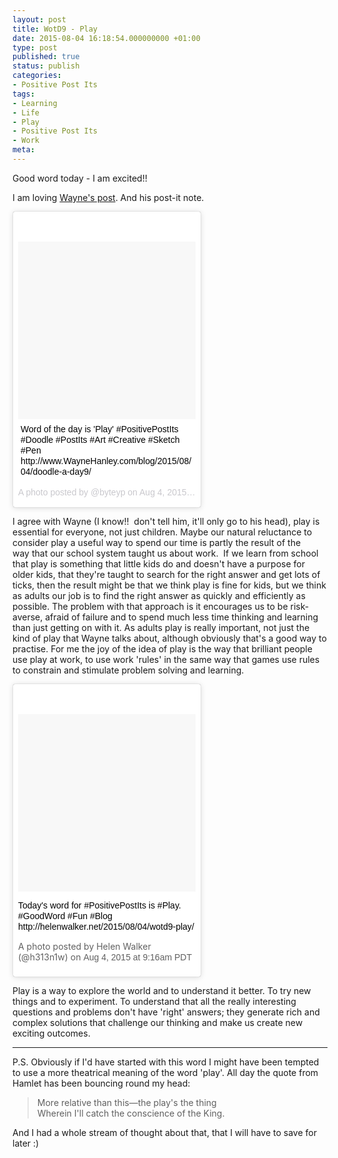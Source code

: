 ```yaml
---
layout: post
title: WotD9 - Play
date: 2015-08-04 16:18:54.000000000 +01:00
type: post
published: true
status: publish
categories:
- Positive Post Its
tags:
- Learning
- Life
- Play
- Positive Post Its
- Work
meta:
---
```

<p>Good word today - I am excited!!</p>
<p>I am loving <a title="Wayne talks about Play" href="http://waynehanley.com/blog/2015/08/04/doodle-a-day-day-9/" target="_blank">Wayne's post</a>. And his post-it note.</p>
<blockquote class="instagram-media" style="background: #FFF; border: 0; border-radius: 3px; box-shadow: 0 0 1px 0 rgba(0,0,0,0.5),0 1px 10px 0 rgba(0,0,0,0.15); margin: 1px; max-width: 300px; padding: 0; width: calc(100% - 2px);" data-instgrm-captioned="" data-instgrm-version="4">
<div style="padding: 8px;">
<div style="background: #F8F8F8; line-height: 0; margin-top: 40px; padding: 50% 0; text-align: center; width: 100%;"></div>
<p style="margin: 8px 0 0 0; padding: 0 4px;"><a style="color: #000; font-family: Arial,sans-serif; font-size: 14px; font-style: normal; font-weight: normal; line-height: 17px; text-decoration: none; word-wrap: break-word;" href="https://instagram.com/p/59dGOGuqOJ/" target="_top">Word of the day is 'Play' #PositivePostIts #Doodle #PostIts #Art #Creative #Sketch #Pen http://www.WayneHanley.com/blog/2015/08/04/doodle-a-day9/</a></p>
<p style="color: #c9c8cd; font-family: Arial,sans-serif; font-size: 14px; line-height: 17px; margin-bottom: 0; margin-top: 8px; overflow: hidden; padding: 8px 0 7px; text-align: center; text-overflow: ellipsis; white-space: nowrap;">A photo posted by @byteyp on <time style="font-family: Arial,sans-serif; font-size: 14px; line-height: 17px;" datetime="2015-08-04T11:44:25+00:00">Aug 4, 2015 at 4:44am PDT</time></p>
</div>
</blockquote>
<p><script src="//platform.instagram.com/en_US/embeds.js" async="" defer="defer"></script></p>
<p>I agree with Wayne (I know!!  don't tell him, it'll only go to his head), play is essential for everyone, not just children. Maybe our natural reluctance to consider play a useful way to spend our time is partly the result of the way that our school system taught us about work.  If we learn from school that play is something that little kids do and doesn't have a purpose for older kids, that they're taught to search for the right answer and get lots of ticks, then the result might be that we think play is fine for kids, but we think as adults our job is to find the right answer as quickly and efficiently as possible. The problem with that approach is it encourages us to be risk-averse, afraid of failure and to spend much less time thinking and learning than just getting on with it. As adults play is really important, not just the kind of play that Wayne talks about, although obviously that's a good way to practise. For me the joy of the idea of play is the way that brilliant people use play at work, to use work 'rules' in the same way that games use rules to constrain and stimulate problem solving and learning. </p>
<blockquote class="instagram-media" style="background: #FFF; border: 0; border-radius: 3px; box-shadow: 0 0 1px 0 rgba(0,0,0,0.5),0 1px 10px 0 rgba(0,0,0,0.15); margin: 1px; max-width: 300px; padding: 0; width: calc(100% - 2px);" data-instgrm-captioned="" data-instgrm-version="4">
<div style="padding: 8px;">
<div style="background: #F8F8F8; line-height: 0; margin-top: 40px; padding: 50% 0; text-align: center; width: 100%;"></div>
<p><a style="color: #000; font-family: Arial,sans-serif; font-size: 14px; font-style: normal; font-weight: normal; line-height: 17px; text-decoration: none; word-wrap: break-word;" href="https://instagram.com/p/598SRliHs-/" target="_top">Today's word for #PositivePostIts is #Play. #GoodWord #Fun #Blog http://helenwalker.net/2015/08/04/wotd9-play/</a></p>
<p>A photo posted by Helen Walker (@h313n1w) on <time style="font-family: Arial,sans-serif; font-size: 14px; line-height: 17px;" datetime="2015-08-04T16:16:56+00:00">Aug 4, 2015 at 9:16am PDT</time>
</div>
</blockquote>
<p><script src="//platform.instagram.com/en_US/embeds.js" async="" defer="defer"></script></p>
<p>Play is a way to explore the world and to understand it better. To try new things and to experiment. To understand that all the really interesting questions and problems don't have 'right' answers; they generate rich and complex solutions that challenge our thinking and make us create new exciting outcomes.</p>
<hr />
<p>P.S. Obviously if I'd have started with this word I might have been tempted to use a more theatrical meaning of the word 'play'. All day the quote from Hamlet has been bouncing round my head:</p>
<blockquote><p>More relative than this—the play's the thing<br />
Wherein I'll catch the conscience of the King.</p></blockquote>
<p>And I had a whole stream of thought about that, that I will have to save for later :)</p>
